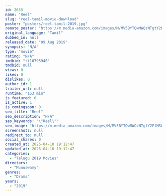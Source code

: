 ```yaml
---
id: 2655
name: "Reel"
slug: "reel-tamil-movie-download"
poster: "posters/reel-tamil-2019.jpg"
remote_poster: "https://m.media-amazon.com/images/M/MV5BYTQwMWQzNTgtY2FlMS00ZGI4LWJjZWMtYjhhYjY3ZmFiZjU2XkEyXkFqcGdeQXVyMTExODQ2MDMw._V1_SX300.jpg"
original_language: "Tamil"
dubbed_in: null
released_date: "09 Aug 2019"
synopsis: "N/A"
type: "movie"
rating: "N/A"
imdbid: "tt10795940"
tmdbid: null
views: 0
likes: 0
dislikes: 0
author_id: 1
trailer_url: null
runtime: "153 min"
is_featured: 0
is_active: 1
is_comingsoon: 0
seo_title: "Reel"
seo_description: "N/A"
seo_keywords: "\"Reel\""
seo_image: "https://m.media-amazon.com/images/M/MV5BYTQwMWQzNTgtY2FlMS00ZGI4LWJjZWMtYjhhYjY3ZmFiZjU2XkEyXkFqcGdeQXVyMTExODQ2MDMw._V1_SX300.jpg"
screenshots: null
redirect_to: null
social_shares: 0
created_at: 2025-04-10 19:12:47
updated_at: 2025-04-10 19:12:47
categories:
  - "Telugu 2019 Movies"
directors:
  - "Munuswamy"
genres:
  - "Drama"
years:
  - "2019"
---
```

